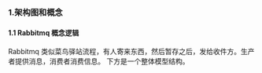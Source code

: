 ### 1.架构图和概念

#### 1.1 Rabbitmq 概念逻辑

Rabbitmq 类似菜鸟驿站流程，有人寄来东西，然后暂存之后，发给收件方。生产者提供消息，消费者消费信息。
下方是一个整体模型结构。
